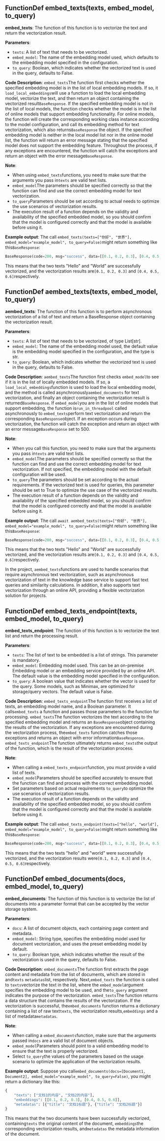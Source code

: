 ## FunctionDef embed_texts(texts, embed_model, to_query)
**embed_texts**: The function of this function is to vectorize the text and return the vectorization result. 

**Parameters**:
- `texts`: A list of text that needs to be vectorized.
- `embed_model`: The name of the embedding model used, which defaults to the embedding model specified in the configuration.
- `to_query`: Boolean, which indicates whether the vectorized text is used in the query, defaults to False.

**Code Description**:
`embed_texts`The function first checks whether the specified embedding model is in the list of local embedding models. If so, it `load_local_embeddings`will use a function to load the local embedding model, vectorize the text, and then return an object containing the vectorized result`BaseResponse`. If the specified embedding model is not in the list of local models, the function checks whether the model is in the list of online models that support embedding functionality. For online models, the function will create the corresponding working class instance according to the model configuration, and call its embedding method for text vectorization, which also returns`BaseResponse` the object. If the specified embedding model is neither in the local model list nor in the online model list, the function will return an error message stating that the specified model does not support the embedding feature. Throughout the process, if any exceptions are encountered, the function will catch the exceptions and return an object with the error message`BaseResponse`. 

**Note**:
- When using `embed_texts`functions, you need to make sure that the arguments you pass in`texts` are valid text lists. 
- `embed_model`The parameters should be specified correctly so that the function can find and use the correct embedding model for text vectorization.
- `to_query`Parameters should be set according to actual needs to optimize the use scenarios of vectorization results.
- The execution result of a function depends on the validity and availability of the specified embedded model, so you should confirm that the model is configured correctly and that the model is available before using it.

**Example output**:
The call `embed_texts(texts=["你好", "世界"], embed_model="example_model", to_query=False)`might return something like this`BaseResponse`:
```python
BaseResponse(code=200, msg="success", data=[[0.1, 0.2, 0.3], [0.4, 0.5, 0.6]])
```
This means that the two texts "Hello" and "World" are successfully vectorized, and the vectorization results are`[0.1, 0.2, 0.3]` and `[0.4, 0.5, 0.6]`respectively. 
## FunctionDef aembed_texts(texts, embed_model, to_query)
**aembed_texts**: The function of this function is to perform asynchronous vectorization of a list of text and return a BaseResponse object containing the vectorization result. 

**Parameters**:
- `texts`: A list of text that needs to be vectorized, of type List[str]. 
- `embed_model`: The name of the embedding model used, the default value is the embedding model specified in the configuration, and the type is str.
- `to_query`: Boolean, which indicates whether the vectorized text is used in the query, defaults to False.

**Code Description**:
`aembed_texts`The function first checks `embed_model`to see if it is in the list of locally embedded models. If so, a `load_local_embeddings`function is used to load the local embedding model, and the method is called asynchronously`aembed_documents` for text vectorization, and finally an object containing the vectorization result is returned`BaseResponse`. If `embed_model`you are in the list of online models that support embedding, the function is`run_in_threadpool` called asynchronously to `embed_texts`perform text vectorization and return the corresponding `BaseResponse`object. If an exception occurs during vectorization, the function will catch the exception and return an object with an error message`BaseResponse` set to 500. 

**Note**:
- When you call this function, you need to make sure that the arguments you pass in`texts` are valid text lists. 
- `embed_model`The parameters should be specified correctly so that the function can find and use the correct embedding model for text vectorization. If not specified, the embedding model with the default configuration will be used.
- `to_query`The parameters should be set according to the actual requirements. If the vectorized text is used for queries, this parameter should be set to True to optimize the use case of the vectorized results.
- The execution result of a function depends on the validity and availability of the specified embedded model, so you should confirm that the model is configured correctly and that the model is available before using it.

**Example output**:
The call `await aembed_texts(texts=["你好", "世界"], embed_model="example_model", to_query=False)`might return something like this`BaseResponse`:
```python
BaseResponse(code=200, msg="success", data=[[0.1, 0.2, 0.3], [0.4, 0.5, 0.6]])
```
This means that the two texts "Hello" and "World" are successfully vectorized, and the vectorization results are`[0.1, 0.2, 0.3]` and `[0.4, 0.5, 0.6]`respectively. 

In the project, `aembed_texts`functions are used to handle scenarios that require asynchronous text vectorization, such as asynchronous vectorization of text in the knowledge base service to support fast text queries and similarity calculations. In addition, it also supports text vectorization through an online API, providing a flexible vectorization solution for projects. 
## FunctionDef embed_texts_endpoint(texts, embed_model, to_query)
**embed_texts_endpoint**: The function of this function is to vectorize the text list and return the processing result. 

**Parameters**:
- `texts`: The list of text to be embedded is a list of strings. This parameter is mandatory.
- `embed_model`: Embedding model used. This can be an on-premise Embedding model or an embedding service provided by an online API. The default value is the embedding model specified in the configuration.
- `to_query`: A boolean value that indicates whether the vector is used for the query. Some models, such as Minimax, are optimized for storage/query vectors. The default value is False.

**Code Description**:
`embed_texts_endpoint`The function first receives a list of texts, an embedding model name, and a Boolean parameter. It calls`embed_texts` a function and passes those parameters to the function for processing. `embed_texts`The function vectorizes the text according to the specified embedding model and returns an `BaseResponse`object containing the results of the vectorization. If any exceptions are encountered during the vectorization process, the`embed_texts` function catches those exceptions and returns an object with error information`BaseResponse`. `embed_texts_endpoint`The function ultimately returns `embed_texts`the output of the function, which is the result of the vectorization process. 

**Note**:
- When calling a `embed_texts_endpoint`function, you must provide a valid list of texts. 
- `embed_model`Parameters should be specified accurately to ensure that the function can find and process with the correct embedding model.
- Set parameters based on actual requirements `to_query`to optimize the use scenarios of vectorization results. 
- The execution result of a function depends on the validity and availability of the specified embedded model, so you should confirm that the model is configured correctly and that the model is available before using it.

**Example output**:
The call `embed_texts_endpoint(texts=["hello", "world"], embed_model="example_model", to_query=False)`might return something like this`BaseResponse`:
```python
BaseResponse(code=200, msg="success", data=[[0.1, 0.2, 0.3], [0.4, 0.5, 0.6]])
```
This means that the two texts "hello" and "world" were successfully vectorized, and the vectorization results were`[0.1, 0.2, 0.3]` and `[0.4, 0.5, 0.6]`respectively. 
## FunctionDef embed_documents(docs, embed_model, to_query)
**embed_documents**: The function of this function is to vectorize the list of documents into a parameter format that can be accepted by the vector storage system. 

**Parameters**:
- `docs`: A list of document objects, each containing page content and metadata.
- `embed_model`: String type, specifies the embedding model used for document vectorization, and uses the preset embedding model by default.
- `to_query`: Boolean type, which indicates whether the result of the vectorization is used in the query, defaults to False.

**Code Description**:
`embed_documents`The function first extracts the page content and metadata from the list of documents, which are stored in and`texts` `metadatas`list, respectively. Next,`embed_texts` the function is called to `texts`vectorize the text in the list, where the `embed_model`argument specifies the embedding model to be used, and the`to_query` argument indicates the purpose of the vectorization. `embed_texts`The function returns a data structure that contains the results of the vectorization. If the vectorization is successful, the`embed_documents` function returns a dictionary containing a list of raw text`texts`, the vectorization results,`embeddings` and a list of metadata`metadatas`. 

**Note**:
- When calling a `embed_documents`function, make sure that the arguments passed in`docs` are a valid list of document objects. 
- `embed_model`Parameters should point to a valid embedding model to ensure that the text is properly vectorized.
- Select `to_query`the values of the parameters based on the usage scenario to optimize the application of the vectorization results. 

**Example output**:
Suppose you call`embed_documents(docs=[Document1, Document2], embed_model="example_model", to_query=False)`, you might return a dictionary like this:
```python
{
    "texts": ["文档1的内容", "文档2的内容"],
    "embeddings": [[0.1, 0.2, 0.3], [0.4, 0.5, 0.6]],
    "metadatas": [{"title": "文档1标题"}, {"title": "文档2标题"}]
}
```
This means that the two documents have been successfully vectorized, containing`texts` the original content of the document, `embeddings`the corresponding vectorization results, and`metadatas` the metadata information of the document. 
